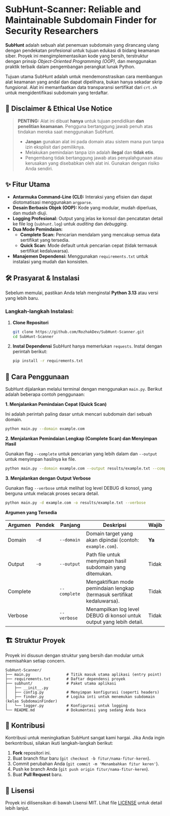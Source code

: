 # SubHunt-Scanner: Reliable and Maintainable Subdomain Finder for Security Researchers

**SubHunt** adalah sebuah alat penemuan subdomain yang dirancang ulang dengan pendekatan profesional untuk tujuan edukasi di bidang keamanan siber. Proyek ini mengimplementasikan kode yang bersih, terstruktur dengan prinsip _Object-Oriented Programming (OOP)_, dan menggunakan praktik terbaik dalam pengembangan perangkat lunak Python.

Tujuan utama SubHunt adalah untuk mendemonstrasikan cara membangun alat keamanan yang andal dan dapat dipelihara, bukan hanya sekadar skrip fungsional. Alat ini memanfaatkan data transparansi sertifikat dari `crt.sh` untuk mengidentifikasi subdomain yang terdaftar.

## 📜 Disclaimer & Ethical Use Notice

> **PENTING:** Alat ini dibuat **hanya** untuk tujuan pendidikan **dan penelitian keamanan**. Pengguna bertanggung jawab penuh atas tindakan mereka saat menggunakan SubHunt.
> 
> * **Jangan** gunakan alat ini pada domain atau sistem mana pun tanpa izin eksplisit dari pemiliknya.
> * Melakukan pemindaian tanpa izin adalah **ilegal** dan **tidak etis**.
> * Pengembang tidak bertanggung jawab atas penyalahgunaan atau kerusakan yang disebabkan oleh alat ini. Gunakan dengan risiko Anda sendiri.

## ✨ Fitur Utama

* **Antarmuka Command-Line (CLI):** Interaksi yang efisien dan dapat diotomatisasi menggunakan `argparse`.
* **Desain Berbasis Objek (OOP):** Kode yang modular, mudah diperluas, dan mudah diuji.
* **Logging Profesional:** Output yang jelas ke konsol dan pencatatan detail ke file log (`subhunt.log`) untuk _auditing_ dan _debugging_.
* **Dua Mode Pemindaian:**
  * **Complete Scan:** Pencarian mendalam yang mencakup semua data sertifikat yang tersedia.
  * **Quick Scan:** Mode default untuk pencarian cepat (tidak termasuk sertifikat kedaluwarsa).
* **Manajemen Dependensi:** Menggunakan `requirements.txt` untuk instalasi yang mudah dan konsisten.

## 🛠️ Prasyarat & Instalasi

Sebelum memulai, pastikan Anda telah menginstal **Python 3.13** atau versi yang lebih baru.

### Langkah-langkah Instalasi:

1. **Clone Repositori**
   
   ```bash
   git clone https://github.com/RozhakDev/SubHunt-Scanner.git
   cd SubHunt-Scanner
   ```
2. **Instal Dependensi**
    SubHunt hanya memerlukan `requests`. Instal dengan perintah berikut:
   
   ```bash
   pip install -r requirements.txt
   ```

## 🚀 Cara Penggunaan

SubHunt dijalankan melalui terminal dengan menggunakan `main.py`. Berikut adalah beberapa contoh penggunaan:

**1. Menjalankan Pemindaian Cepat (Quick Scan)**

Ini adalah perintah paling dasar untuk mencari subdomain dari sebuah domain.

```bash
python main.py --domain example.com
```

**2. Menjalankan Pemindaian Lengkap (Complete Scan) dan Menyimpan Hasil**

Gunakan flag `--complete` untuk pencarian yang lebih dalam dan `--output` untuk menyimpan hasilnya ke file.

```bash
python main.py --domain example.com --output results/example.txt --complete
```

**3. Menjalankan dengan Output Verbose**

Gunakan flag `--verbose` untuk melihat log level DEBUG di konsol, yang berguna untuk melacak proses secara detail.

```bash
python main.py -d example.com -o results/example.txt --verbose
```

**Argumen yang Tersedia**

| Argumen  | Pendek | Panjang      | Deskripsi                                                               | Wajib  |
| -------- | ------ | ------------ | ----------------------------------------------------------------------- | ------ |
| Domain   | `-d`   | `--domain`   | Domain target yang akan dipindai (contoh: `example.com`).               | **Ya** |
| Output   | `-o`   | `--output`   | Path file untuk menyimpan hasil subdomain yang ditemukan.               | Tidak  |
| Complete |        | `--complete` | Mengaktifkan mode pemindaian lengkap (termasuk sertifikat kedaluwarsa). | Tidak  |
| Verbose  |        | `--verbose`  | Menampilkan log level DEBUG di konsol untuk output yang lebih detail.   | Tidak  |

## 🏗️ Struktur Proyek

Proyek ini disusun dengan struktur yang bersih dan modular untuk memisahkan setiap concern.

```text
SubHunt-Scanner/
├── main.py                # Titik masuk utama aplikasi (entry point)
├── requirements.txt       # Daftar dependensi proyek
├── subhunt/               # Paket utama aplikasi
│   ├── __init__.py
│   ├── config.py          # Menyimpan konfigurasi (seperti headers)
│   ├── finder.py          # Logika inti untuk menemukan subdomain (kelas SubdomainFinder)
│   └── logger.py          # Konfigurasi untuk logging
└── README.md              # Dokumentasi yang sedang Anda baca
```

## 🤝 Kontribusi

Kontribusi untuk meningkatkan SubHunt sangat kami hargai. Jika Anda ingin berkontribusi, silakan ikuti langkah-langkah berikut:

1. **Fork** repositori ini.
2. Buat branch fitur baru (`git checkout -b fitur/nama-fitur-keren`).
3. Commit perubahan Anda (`git commit -m 'Menambahkan fitur keren'`).
4. Push ke branch Anda (`git push origin fitur/nama-fitur-keren`).
5. Buat **Pull Request** baru.

## 📄 Lisensi

Proyek ini dilisensikan di bawah Lisensi MIT. Lihat file [LICENSE](LICENSE) untuk detail lebih lanjut.